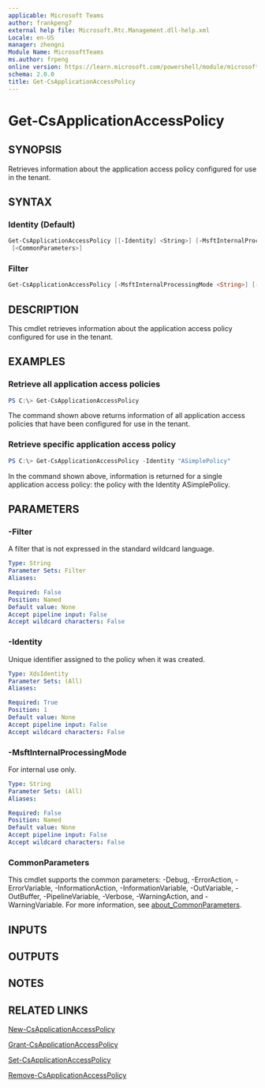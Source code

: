 ```yaml
---
applicable: Microsoft Teams
author: frankpeng7
external help file: Microsoft.Rtc.Management.dll-help.xml
Locale: en-US
manager: zhengni
Module Name: MicrosoftTeams
ms.author: frpeng
online version: https://learn.microsoft.com/powershell/module/microsoftteams/get-csapplicationaccesspolicy
schema: 2.0.0
title: Get-CsApplicationAccessPolicy
---
```


# Get-CsApplicationAccessPolicy

## SYNOPSIS

Retrieves information about the application access policy configured for use in the tenant.

## SYNTAX

### Identity (Default)

```powershell
Get-CsApplicationAccessPolicy [[-Identity] <String>] [-MsftInternalProcessingMode <String>]
 [<CommonParameters>]
```

### Filter

```powershell
Get-CsApplicationAccessPolicy [-MsftInternalProcessingMode <String>] [-Filter <String>] [<CommonParameters>]
```

## DESCRIPTION

This cmdlet retrieves information about the application access policy configured for use in the tenant.

## EXAMPLES

### Retrieve all application access policies

```powershell
PS C:\> Get-CsApplicationAccessPolicy
```

The command shown above returns information of all application access policies that have been configured for use in the tenant.

### Retrieve specific application access policy

```powershell
PS C:\> Get-CsApplicationAccessPolicy -Identity "ASimplePolicy"
```

In the command shown above, information is returned for a single application access policy: the policy with the Identity ASimplePolicy.

## PARAMETERS

### -Filter

A filter that is not expressed in the standard wildcard language.

```yaml
Type: String
Parameter Sets: Filter
Aliases:

Required: False
Position: Named
Default value: None
Accept pipeline input: False
Accept wildcard characters: False
```

### -Identity

Unique identifier assigned to the policy when it was created.

```yaml
Type: XdsIdentity
Parameter Sets: (All)
Aliases:

Required: True
Position: 1
Default value: None
Accept pipeline input: False
Accept wildcard characters: False
```

### -MsftInternalProcessingMode

For internal use only.

```yaml
Type: String
Parameter Sets: (All)
Aliases:

Required: False
Position: Named
Default value: None
Accept pipeline input: False
Accept wildcard characters: False
```

### CommonParameters

This cmdlet supports the common parameters: -Debug, -ErrorAction, -ErrorVariable, -InformationAction, -InformationVariable, -OutVariable, -OutBuffer, -PipelineVariable, -Verbose, -WarningAction, and -WarningVariable. For more information, see [about_CommonParameters](http://go.microsoft.com/fwlink/?LinkID=113216).

## INPUTS

## OUTPUTS

## NOTES

## RELATED LINKS

[New-CsApplicationAccessPolicy](https://learn.microsoft.com/powershell/module/microsoftteams/new-csapplicationaccesspolicy)

[Grant-CsApplicationAccessPolicy](https://learn.microsoft.com/powershell/module/microsoftteams/grant-csapplicationaccesspolicy)

[Set-CsApplicationAccessPolicy](https://learn.microsoft.com/powershell/module/microsoftteams/set-csapplicationaccesspolicy)

[Remove-CsApplicationAccessPolicy](https://learn.microsoft.com/powershell/module/microsoftteams/remove-csapplicationaccesspolicy)
